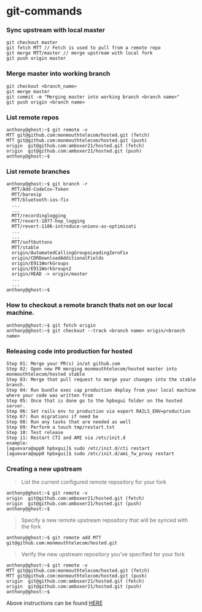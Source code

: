 # git-commands

### Sync upstream with local master
```
git checkout master
git fetch MTT // Fetch is used to pull from a remote repo
git merge MTT/master // merge upstream with local fork
git push origin master
```

### Merge master into working branch
```
git checkout <branch_name>
git merge master
git commit -m "Merging master into working branch <branch name>"
git push origin <branch name>
```

### List remote repos
```
anthony@ghost:~$ git remote -v
MTT	git@github.com:monmouthtelecom/hosted.git (fetch)
MTT	git@github.com:monmouthtelecom/hosted.git (push)
origin	git@github.com:amboxer21/hosted.git (fetch)
origin	git@github.com:amboxer21/hosted.git (push)
anthony@ghost:~$
```

### List remote branches
```
anthony@ghost:~$ git branch -r
  MTT/Add-CodeCov-Token
  MTT/baresip
  MTT/bluetooth-ios-fix
  ...
  ...
  MTT/recordinglogging
  MTT/revert-1077-hop_logging
  MTT/revert-1106-introduce-unions-as-optimizati
  ...
  ...
  MTT/softbuttons
  MTT/stable
  origin/AutomatedCallingGroupsLeadingZeroFix
  origin/CDRDownloadAdditionalFields
  origin/E911WorkGroups
  origin/E911WorkGroups2
  origin/HEAD -> origin/master
  ...
  ...
anthony@ghost:~$
```

### How to checkout a remote branch thats not on our local machine.
```
anthony@ghost:~$ git fetch origin
anthony@ghost:~$ git checkout --track <branch name> origin/<branch name>
```

### Releasing code into production for hosted
```
Step 01: Merge your PR(s) in/at github.com
Step 02: Open new PR merging monmouthtelecom/hosted master into monmouthtelecom/hosted stable
Step 03: Merge that pull request to merge your changes into the stable branch.
Step 04: Run bundle exec cap production deploy from your local machine where your code was written from
Step 05: Once that is done go to the hpbxgui folder on the hosted server.
Step 06: Set rails env to production via export RAILS_ENV=production
Step 07: Run migrations if need be 
Step 08: Run any tasks that are needed as well
Step 09: Perform a touch tmp/restart.txt
Step 10: Test release
Step 11: Restart CTI and AMI via /etc/init.d 
example:
[aguevara@app0 hpbxgui]$ sudo /etc/init.d/cti restart
[aguevara@app0 hpbxgui]$ sudo /etc/init.d/ami_fw_proxy restart
```

### Creating a new upstream
> List the current configured remote repository for your fork
```
anthony@ghost:~$ git remote -v
origin  git@github.com:amboxer21/hosted.git (fetch)
origin  git@github.com:amboxer21/hosted.git (push)
anthony@ghost:~$
```

> Specify a new remote upstream repository that will be synced with the fork
```
anthony@ghost:~$ git remote add MTT git@github.com:monmouthtelecom/hosted.git
```

> Verify the new upstream repository you've specified for your fork
```
anthony@ghost:~$ git remote -v
MTT git@github.com:monmouthtelecom/hosted.git (fetch)
MTT git@github.com:monmouthtelecom/hosted.git (push)
origin  git@github.com:amboxer21/hosted.git (fetch)
origin  git@github.com:amboxer21/hosted.git (push)
anthony@ghost:~$
```

Above instructions can be found [HERE](https://help.github.com/articles/configuring-a-remote-for-a-fork/)


